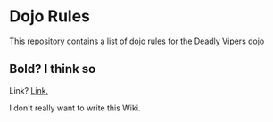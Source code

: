 Dojo Rules
==========

This repository contains a list of dojo rules for the Deadly Vipers dojo

## Bold? I think so

Link? [Link.](https://github.com/deadlyvipers)

I don't really want to write this Wiki.
